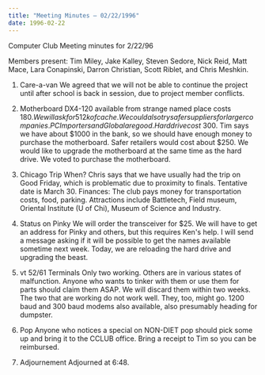 ```yaml
---
title: "Meeting Minutes – 02/22/1996"
date: 1996-02-22
---
```

Computer Club Meeting minutes for 2/22/96 </p><p>
Members present: Tim Miley, Jake Kalley, Steven Sedore, Nick Reid, Matt Mace, Lara Conapinski, Darron Christian, Scott Riblet, and Chris Meshkin. </p><p>
1) Care-a-van    We agreed that we will not be able to continue the project until after school is back in session, due to project member conflicts. </p><p>
2) Motherboard    DX4-120 available from strange named place costs $180.  We will ask for 512k of cache.  We could also try safer suppliers for larger companies.  PC Importers and Global are good.  Hard drive cost ~$300.  Tim says we have about $1000 in the bank, so we should have enough money to purchase the motherboard.    Safer retailers would cost about $250.  We would like to upgrade the motherboard at the same time as the hard drive.  We voted to purchase the motherboard. </p><p>
3) Chicago Trip    When?  Chris says that we have usually had the trip on Good Friday, which is problematic due to proximity to finals.  Tentative date is March 30.    Finances: The club pays money for transportation costs, food, parking.    Attractions include Battletech, Field museum, Oriental Institute (U of Chi),  Museum of Science and Industry. </p><p>
4) Status on Pinky    We will order the transceiver for $25.  We will have to get an address for Pinky and others, but this requires Ken's help.  I will send a message asking if it will be possible to get the names available sometime next week.    Today, we are reloading the hard drive and upgrading the beast. </p><p>
5) vt 52/61 Terminals    Only two working.  Others are in various states of malfunction.  Anyone who wants to tinker with them or use them for parts should claim them ASAP.  We will discard them within two weeks.  The two that are working do not work well. They, too, might go.  1200 baud and 300 baud modems also available, also presumably heading for dumpster. </p><p>
6) Pop    Anyone who notices a special on NON-DIET pop should pick some up and bring it to the CCLUB office.  Bring a receipt to Tim so you can be reimbursed. </p><p>
7) Adjournement    Adjourned at 6:48. </p><p>
</p>
